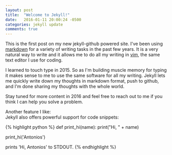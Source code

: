 ```yaml
---
layout: post
title:  "Welcome to Jekyll!"
date:   2016-01-11 20:00:24 -0500
categories: jekyll update
comments: true
---
```


This is the first post on my new jekyll-github powered site.  I've been using [markdown][md] for a variety of writing tasks in the past few years.  It is a very natural way to write and it allows me to do all my writing in [vim][v], the same text editor I use for coding.  

I learned to touch type in 2015.  So as I'm building muscle memory for typing it makes sense to me to use the same software for all my writing.  Jekyll lets me quickly write down my thoughts in markdown format, push to github, and I'm done sharing my thoughts with the whole world.

Stay tuned for more content in 2016 and feel free to reach out to me if you think I can help you solve a problem.

Another feature I like:  
Jekyll also offers powerful support for code snippets:

{% highlight python %}
def print_hi(name):
  print("Hi, " + name)

print_hi('Antonios')

prints 'Hi, Antonios' to STDOUT.
{% endhighlight %}


[md]: https://help.github.com/articles/github-flavored-markdown/
[v]: http://www.vim.org/
